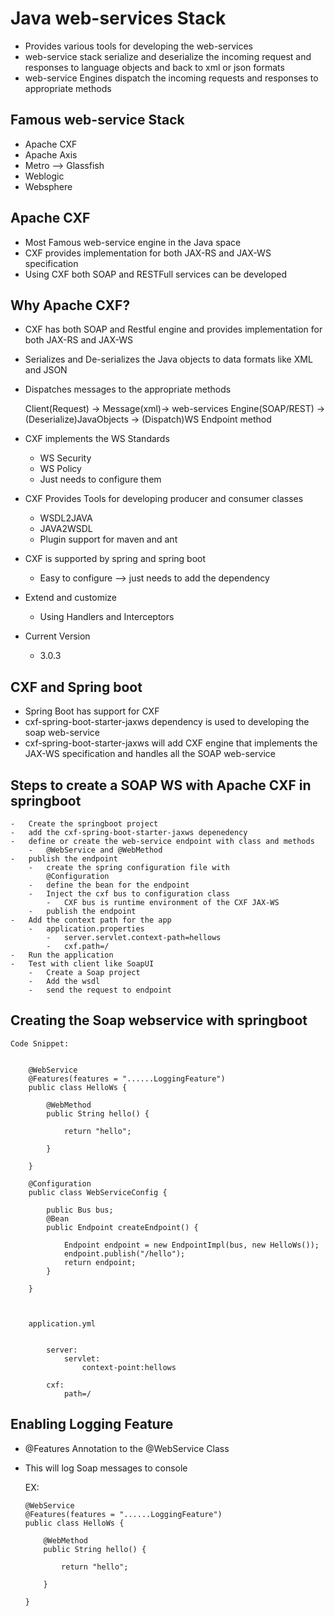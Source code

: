 # 	Java web-services Stack

- 	Provides various tools for developing the web-services
- 	web-service stack serialize and deserialize the incoming request and responses to language objects and back to xml or json formats
-	web-service Engines dispatch the incoming requests and responses to appropriate methods


## Famous web-service Stack

- 	Apache CXF
- 	Apache Axis
- 	Metro --> Glassfish
- 	Weblogic 
- 	Websphere

## Apache CXF 

- 	Most Famous web-service engine in the Java space
- 	CXF provides implementation for both JAX-RS and JAX-WS specification
- 	Using CXF both SOAP and RESTFull services can be developed

## Why Apache CXF?

- 	CXF has both SOAP and Restful engine and provides implementation for both JAX-RS and JAX-WS
- 	Serializes and De-serializes the Java objects to data formats like XML and JSON
- 	Dispatches messages to the appropriate methods
	
	Client(Request) -> Message(xml)-> web-services Engine(SOAP/REST) -> (Deserialize)JavaObjects -> (Dispatch)WS Endpoint method

	
- 	CXF implements the WS Standards
	- 	WS Security
	- 	WS Policy
	- 	Just needs to configure them

- 	CXF Provides Tools for developing producer and consumer classes
	- 	WSDL2JAVA
	- 	JAVA2WSDL
	- 	Plugin support for maven and ant

- 	CXF is supported by spring and spring boot
	- 	Easy to configure --> just needs to add the dependency

-	Extend and customize 
	- 	Using Handlers and Interceptors

- 	Current Version
	- 	3.0.3


## CXF and Spring boot
- 	Spring Boot has support for CXF
- 	cxf-spring-boot-starter-jaxws dependency is used to developing the soap web-service
- 	cxf-spring-boot-starter-jaxws will add CXF engine that implements the JAX-WS specification and handles all the SOAP web-service

##	Steps to create a SOAP WS with Apache CXF in springboot
	- 	Create the springboot project
	- 	add the cxf-spring-boot-starter-jaxws depenedency
	- 	define or create the web-service endpoint with class and methods
		-	@WebService and @WebMethod
	- 	publish the endpoint
		- 	create the spring configuration file with
			@Configuration
		- 	define the bean for the endpoint
		- 	Inject the cxf bus to configuration class
			- 	CXF bus is runtime environment of the CXF JAX-WS
		- 	publish the endpoint
	- 	Add the context path for the app
		- 	application.properties
			- 	server.servlet.context-path=hellows
			- 	cxf.path=/
	- 	Run the application
	- 	Test with client like SoapUI
		- 	Create a Soap project
		- 	Add the wsdl 
		- 	send the request to endpoint
	
	
	
##	Creating the Soap webservice with springboot


	Code Snippet:
	
	
		@WebService
		@Features(features = "......LoggingFeature")
		public class HelloWs {
			
			@WebMethod
			public String hello() {
				
				return "hello";
			
			}
		
		}
		
		@Configuration
		public class WebServiceConfig {
		
			public Bus bus;
			@Bean
			public Endpoint createEndpoint() {
				
				Endpoint endpoint = new EndpointImpl(bus, new HelloWs());
				endpoint.publish("/hello");
				return endpoint;
			}
			
		}
	
		
		
		application.yml
		
		
			server:
				servlet:
					context-point:hellows
					
			cxf:
				path=/
	
## 	Enabling Logging Feature 

-	@Features Annotation to the @WebService Class
-	This will log Soap messages to console


	EX:
	
		@WebService
		@Features(features = "......LoggingFeature")
		public class HelloWs {
			
			@WebMethod
			public String hello() {
				
				return "hello";
			
			}
		
		}


		